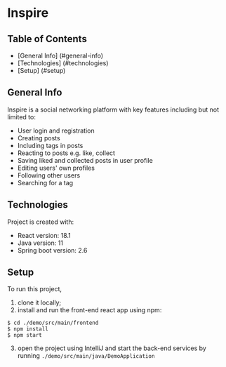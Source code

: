 # Inspire

## Table of Contents
* [General Info] (#general-info)
* [Technologies] (#technologies)
* [Setup] (#setup)

## General Info
Inspire is a social networking platform with key features including but not limited to:
* User login and registration
* Creating posts
* Including tags in posts
* Reacting to posts e.g. like, collect
* Saving liked and collected posts in user profile
* Editing users' own profiles
* Following other users
* Searching for a tag

## Technologies
Project is created with:

* React version: 18.1
* Java version: 11
* Spring boot version: 2.6

## Setup
To run this project, 
1. clone it locally;
2. install and run the front-end react app using npm:
```
$ cd ./demo/src/main/frontend
$ npm install
$ npm start
```
3. open the project using IntelliJ and start the back-end services by running `./demo/src/main/java/DemoApplication`


